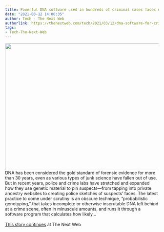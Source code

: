 ```yaml
---
title: Powerful DNA software used in hundreds of criminal cases faces new scrutiny
date: "2021-03-12 14:00:35"
author: Tech - The Next Web
authorlink: https://thenextweb.com/tech/2021/03/12/dna-software-for-criminal-cases-new-scrutiny-syndication/
tags:
- Tech-The-Next-Web
---
```

<img src="https://cdn0.tnwcdn.com/wp-content/blogs.dir/1/files/2021/03/1-copy-20-796x417.jpg" width="796" height="417"><br />DNA has been considered the gold standard of forensic evidence for more than 30 years, even as various types of junk science have fallen out of use. But in recent years, police and crime labs have stretched and expanded how they use genetic material to pin suspects—from tapping into private ancestry websites to creating police sketches of suspects’ faces. The latest practice to come under scrutiny is an obscure technique, “probabilistic genotyping,” that takes incomplete or otherwise inscrutable DNA left behind at a crime scene, often in minuscule amounts, and runs it through a software program that calculates how likely&#8230; <br><br><a href="https://thenextweb.com/tech/2021/03/12/dna-software-for-criminal-cases-new-scrutiny-syndication/?utm_source=social&#038;utm_medium=feed&#038;utm_campaign=profeed">This story continues</a> at The Next Web